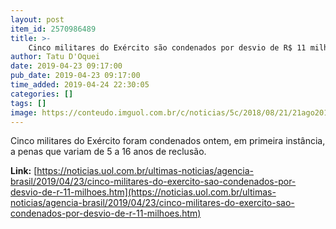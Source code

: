 ```yaml
---
layout: post
item_id: 2570986489
title: >-
    Cinco militares do Exército são condenados por desvio de R$ 11 milhões
author: Tatu D'Oquei
date: 2019-04-23 09:17:00
pub_date: 2019-04-23 09:17:00
time_added: 2019-04-24 22:30:05
categories: []
tags: []
image: https://conteudo.imguol.com.br/c/noticias/5c/2018/08/21/21ago2018---militares-fazem-operacao-pelo-segundo-dia-seguido-no-complexo-da-penha-no-rio-1534854511358_v2_750x421.jpg
---
```


Cinco militares do Exército foram condenados ontem, em primeira instância, a penas que variam de 5 a 16 anos de reclusão.

**Link:** [https://noticias.uol.com.br/ultimas-noticias/agencia-brasil/2019/04/23/cinco-militares-do-exercito-sao-condenados-por-desvio-de-r-11-milhoes.htm](https://noticias.uol.com.br/ultimas-noticias/agencia-brasil/2019/04/23/cinco-militares-do-exercito-sao-condenados-por-desvio-de-r-11-milhoes.htm)

